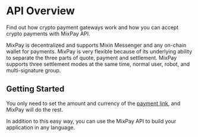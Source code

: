 # API Overview

Find out how crypto payment gateways work and how you can accept crypto payments with MixPay API.

MixPay is decentralized and supports Mixin Messenger and any on-chain wallet for payments. MixPay is very flexible because of its underlying ability to separate the three parts of quote, payment and settlement. MixPay supports three settlement modes at the same time, normal user, robot, and multi-signature group.

## Getting Started

You only need to set the amount and currency of the [payment link](/developers/api/payments/pay), and MixPay will do the rest.

In addition to this easy way, you can use the MixPay API to build your application in any language.

